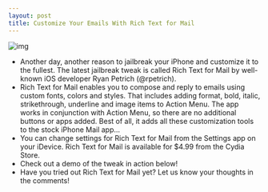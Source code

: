 ```yaml
---
layout: post
title: Customize Your Emails With Rich Text for Mail
---
```

![img](http://media.idownloadblog.com/wp-content/uploads/2011/05/Rich-Text-for-Mail.png)
* Another day, another reason to jailbreak your iPhone and customize it to the fullest. The latest jailbreak tweak is called Rich Text for Mail by well-known iOS developer Ryan Petrich (@rpetrich).
* Rich Text for Mail enables you to compose and reply to emails using custom fonts, colors and styles. That includes adding format, bold, italic, strikethrough, underline and image items to Action Menu. The app works in conjunction with Action Menu, so there are no additional buttons or apps added. Best of all, it adds all these customization tools to the stock iPhone Mail app…
* You can change settings for Rich Text for Mail from the Settings app on your iDevice. Rich Text for Mail is available for $4.99 from the Cydia Store.
* Check out a demo of the tweak in action below!
* Have you tried out Rich Text for Mail yet? Let us know your thoughts in the comments!

